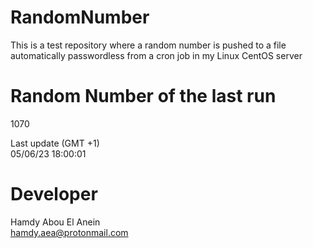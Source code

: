 # RandomNumber    
This is a test repository where a random number is pushed to a file automatically passwordless from a cron job in my Linux CentOS server    
# Random Number of the last run   
1070
      
Last update (GMT +1)    
05/06/23 18:00:01
# Developer    
Hamdy Abou El Anein   
hamdy.aea@protonmail.com
